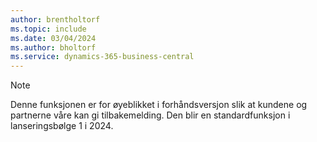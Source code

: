 ```yaml
---
author: brentholtorf
ms.topic: include
ms.date: 03/04/2024
ms.author: bholtorf
ms.service: dynamics-365-business-central
---
```


> [!NOTE]
> Denne funksjonen er for øyeblikket i forhåndsversjon slik at kundene og partnerne våre kan gi tilbakemelding. Den blir en standardfunksjon i lanseringsbølge 1 i 2024. 